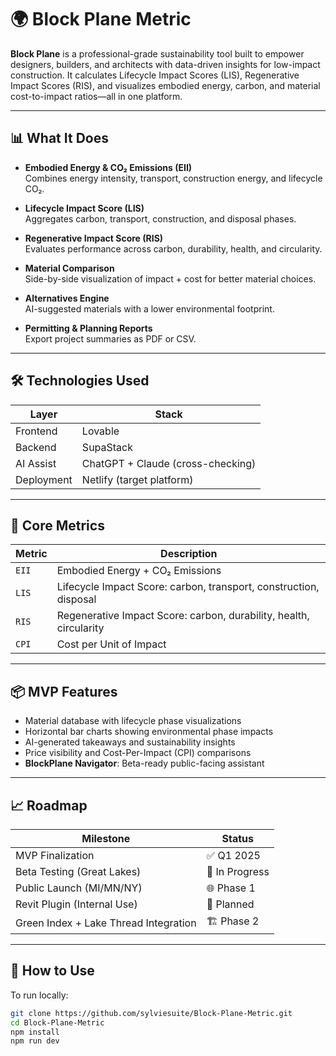 # 🌍 Block Plane Metric

**Block Plane** is a professional-grade sustainability tool built to empower designers, builders, and architects with data-driven insights for low-impact construction. It calculates Lifecycle Impact Scores (LIS), Regenerative Impact Scores (RIS), and visualizes embodied energy, carbon, and material cost-to-impact ratios—all in one platform.

---

## 📊 What It Does

- **Embodied Energy & CO₂ Emissions (EII)**  
  Combines energy intensity, transport, construction energy, and lifecycle CO₂.

- **Lifecycle Impact Score (LIS)**  
  Aggregates carbon, transport, construction, and disposal phases.

- **Regenerative Impact Score (RIS)**  
  Evaluates performance across carbon, durability, health, and circularity.

- **Material Comparison**  
  Side-by-side visualization of impact + cost for better material choices.

- **Alternatives Engine**  
  AI-suggested materials with a lower environmental footprint.

- **Permitting & Planning Reports**  
  Export project summaries as PDF or CSV.

---

## 🛠 Technologies Used

| Layer      | Stack                          |
|------------|-------------------------------|
| Frontend   | Lovable                        |
| Backend    | SupaStack                      |
| AI Assist  | ChatGPT + Claude (cross-checking) |
| Deployment | Netlify (target platform)      |

---

## 📐 Core Metrics

| Metric | Description |
|--------|-------------|
| `EII`  | Embodied Energy + CO₂ Emissions |
| `LIS`  | Lifecycle Impact Score: carbon, transport, construction, disposal |
| `RIS`  | Regenerative Impact Score: carbon, durability, health, circularity |
| `CPI`  | Cost per Unit of Impact |

---

## 📦 MVP Features

- Material database with lifecycle phase visualizations  
- Horizontal bar charts showing environmental phase impacts  
- AI-generated takeaways and sustainability insights  
- Price visibility and Cost-Per-Impact (CPI) comparisons  
- **BlockPlane Navigator**: Beta-ready public-facing assistant

---

## 📈 Roadmap

| Milestone                        | Status       |
|----------------------------------|--------------|
| MVP Finalization                 | ✅ Q1 2025    |
| Beta Testing (Great Lakes)       | 🧪 In Progress |
| Public Launch (MI/MN/NY)         | 🌐 Phase 1    |
| Revit Plugin (Internal Use)      | 🔌 Planned    |
| Green Index + Lake Thread Integration | 🏗 Phase 2    |

---

## 💬 How to Use

To run locally:

```bash
git clone https://github.com/sylviesuite/Block-Plane-Metric.git
cd Block-Plane-Metric
npm install
npm run dev
